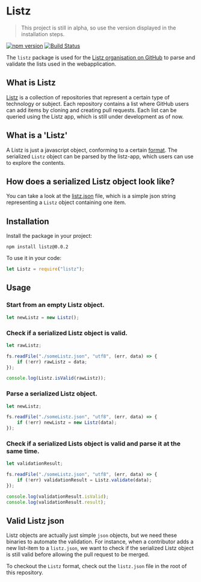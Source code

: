 # Listz

> This project is still in alpha, so use the version displayed in the installation steps.

[![npm version](https://badge.fury.io/js/listz.svg)](https://badge.fury.io/js/listz)
[![Build Status](https://travis-ci.org/listz/listz.svg?branch=master)](https://travis-ci.org/listz/listz)

The `listz` package is used for the [Listz organisation on GitHub](https://github.com/listz) to parse and validate the lists used in the webapplication.

## What is Listz

[Listz](https://www.github.com/listz) is a collection of repositories that represent a certain type of technology or subject. Each repository contains a list where GitHub users can add items by cloning and creating pull requests. Each list can be queried using the Listz app, which is still under development as of now.

## What is a 'Listz'

A Listz is just a javascript object, conforming to a certain [format](listz.json). The serialized `Listz` object can be parsed by the listz-app, which users can use to explore the contents.

## How does a serialized Listz object look like?

You can take a look at the [listz.json](listz.json) file, which is a simple json string representing a `Listz` object containing one item.

## Installation

Install the package in your project:

```shell
npm install listz@0.0.2
```

To use it in your code:

```javascript
let Listz = require("listz");
```

## Usage

### Start from an empty Listz object.

```javascript
let newListz = new Listz();
```

### Check if a serialized Listz object is valid.

```javascript
let rawListz;

fs.readFile("./someListz.json", "utf8", (err, data) => {
    if (!err) rawListz = data;
});

console.log(Listz.isValid(rawListz));
```

### Parse a serialized Listz object.

```javascript
let newListz;

fs.readFile("./someListz.json", "utf8", (err, data) => {
    if (!err) newListz = new Listz(data);
});
```

### Check if a serialized Lists object is valid and parse it at the same time.

```javascript
let validationResult;

fs.readFile("./someListz.json", "utf8", (err, data) => {
    if (!err) validationResult = Listz.validate(data);
});

console.log(validationResult.isValid);
console.log(validationResult.result);
```

## Valid Listz json

Listz objects are actually just simple `json` objects, but we need these binaries to automate the validation. For instance, when a contributor adds a new list-item to a `listz.json`, we want to check if the serialized Listz object is still valid before allowing the pull request to be merged. 

To checkout the `Listz` format, check out the `listz.json` file in the root of this repository.
